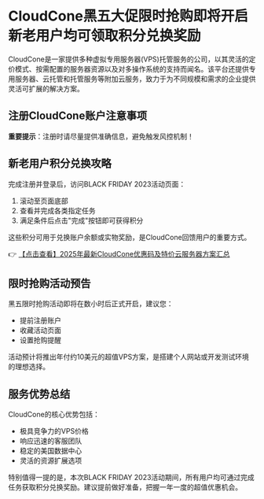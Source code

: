 # CloudCone黑五大促限时抢购即将开启 新老用户均可领取积分兑换奖励

CloudCone是一家提供多种虚拟专用服务器(VPS)托管服务的公司，以其灵活的定价模式、按需配置的服务器资源以及对多操作系统的支持而闻名。该平台还提供专用服务器、云托管和托管服务等附加云服务，致力于为不同规模和需求的企业提供灵活可扩展的解决方案。

## 注册CloudCone账户注意事项

**重要提示**：注册时请尽量提供准确信息，避免触发风控机制！

## 新老用户积分兑换攻略

完成注册并登录后，访问BLACK FRIDAY 2023活动页面：

1. 滚动至页面底部
2. 查看并完成各类指定任务
3. 满足条件后点击"完成"按钮即可获得积分

这些积分可用于兑换账户余额或实物奖励，是CloudCone回馈用户的重要方式。

👉 [【点击查看】2025年最新CloudCone优惠码及特价云服务器方案汇总](https://bit.ly/Cloudcone)

## 限时抢购活动预告

黑五限时抢购活动即将在数小时后正式开启，建议您：

- 提前注册账户
- 收藏活动页面
- 设置抢购提醒

活动预计将推出年付约10美元的超值VPS方案，是搭建个人网站或开发测试环境的理想选择。

## 服务优势总结

CloudCone的核心优势包括：

- 极具竞争力的VPS价格
- 响应迅速的客服团队
- 稳定的美国数据中心
- 灵活的资源扩展选项

特别值得一提的是，本次BLACK FRIDAY 2023活动期间，所有用户均可通过完成任务获取积分兑换奖励。建议提前做好准备，把握一年一度的超值优惠机会。